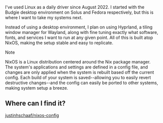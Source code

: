 I've used Linux as a daily driver since August 2022. I started with the Budgie desktop environment on Solus and Fedora respectively, but this is where I want to take my systems next.

Instead of using a desktop environment, I plan on using Hyprland, a tiling window manager for Wayland, along with fine tuning exactly what software, fonts, and services I want to run at any given point. All of this is built atop NixOS, making the setup stable and easy to replicate.

> [!NOTE]
> NixOS is a Linux distribution centered around the Nix package manager. The system's applications and settings are defined in a config file, and changes are only applied when the system is rebuilt based off the current config. Each build of your system is saved--allowing you to easily revert destructive changes--and the config can easily be ported to other systems, making system setup a breeze.

## Where can I find it?

[justinhschaaf/nixos-config](https://github.com/justinhschaaf/nixos-config)


